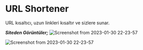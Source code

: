 # URL Shortener
URL kısaltıcı, uzun linkleri kısaltır ve sizlere sunar.

***Siteden Görüntüler;***
![Screenshot from 2023-01-30 22-23-57](https://user-images.githubusercontent.com/101043132/215575427-3f369c07-4c7e-48ca-a18c-e068bf7f5f3c.png)

![Screenshot from 2023-01-30 22-23-57](https://user-images.githubusercontent.com/101043132/215575427-3f369c07-4c7e-48ca-a18c-e068bf7f5f3c.png)
